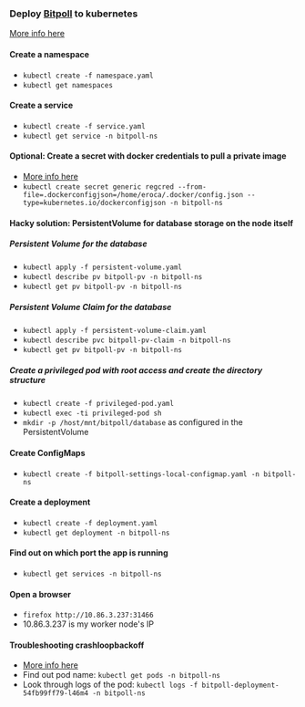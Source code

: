 ### Deploy [Bitpoll](https://github.com/fsinfuhh/Bitpoll) to kubernetes

[More info here](https://www.linode.com/docs/kubernetes/deploy-container-image-to-kubernetes)

#### Create a namespace
  - `kubectl create -f namespace.yaml`
  - `kubectl get namespaces`

#### Create a service
  - `kubectl create -f service.yaml`
  - `kubectl get service -n bitpoll-ns`

#### Optional: Create a secret with docker credentials to pull a private image
  - [More info here](https://kubernetes.io/docs/tasks/configure-pod-container/pull-image-private-registry)
  - `kubectl create secret generic regcred --from-file=.dockerconfigjson=/home/eroca/.docker/config.json --type=kubernetes.io/dockerconfigjson -n bitpoll-ns`

#### Hacky solution: PersistentVolume for database storage on the node itself

##### Persistent Volume for the database
- `kubectl apply -f persistent-volume.yaml`
- `kubectl describe pv bitpoll-pv -n bitpoll-ns`
- `kubectl get pv bitpoll-pv -n bitpoll-ns`

##### Persistent Volume Claim for the database
- `kubectl apply -f persistent-volume-claim.yaml`
- `kubectl describe pvc bitpoll-pv-claim -n bitpoll-ns`
- `kubectl get pv bitpoll-pv -n bitpoll-ns`

##### Create a privileged pod with root access and create the directory structure
  - `kubectl create -f privileged-pod.yaml`
  - `kubectl exec -ti privileged-pod sh`
  - `mkdir -p /host/mnt/bitpoll/database` as configured in the PersistentVolume

#### Create ConfigMaps
  - `kubectl create -f bitpoll-settings-local-configmap.yaml -n bitpoll-ns`

#### Create a deployment
  - `kubectl create -f deployment.yaml`
  - `kubectl get deployment -n bitpoll-ns`

#### Find out on which port the app is running
  - `kubectl get services -n bitpoll-ns`

#### Open a browser
  - `firefox http://10.86.3.237:31466`
  - 10.86.3.237 is my worker node's IP

#### Troubleshooting crashloopbackoff
  - [More info here](https://managedkube.com/kubernetes/pod/failure/crashloopbackoff/k8sbot/troubleshooting/2019/02/12/pod-failure-crashloopbackoff.html)
  - Find out pod name:
    `kubectl get pods -n bitpoll-ns`
  - Look through logs of the pod:
    `kubectl logs -f bitpoll-deployment-54fb99ff79-l46m4 -n bitpoll-ns`
